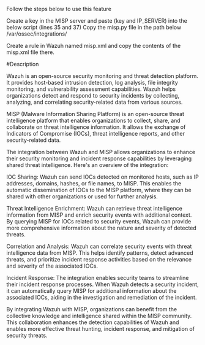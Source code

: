 
Follow the steps below to use this feature


Create a key in the MISP server and paste (key and IP_SERVER) into the below script (lines 35 and 37) 
Copy the misp.py file in the path below
/var/ossec/integrations/

Create a rule in Wazuh named misp.xml and copy the contents of the misp.xml file there.



#Description 


Wazuh is an open-source security monitoring and threat detection platform. It provides host-based intrusion detection, log analysis, file integrity monitoring, and vulnerability assessment capabilities. Wazuh helps organizations detect and respond to security incidents by collecting, analyzing, and correlating security-related data from various sources.

MISP (Malware Information Sharing Platform) is an open-source threat intelligence platform that enables organizations to collect, share, and collaborate on threat intelligence information. It allows the exchange of Indicators of Compromise (IOCs), threat intelligence reports, and other security-related data.

The integration between Wazuh and MISP allows organizations to enhance their security monitoring and incident response capabilities by leveraging shared threat intelligence. Here's an overview of the integration:

IOC Sharing: Wazuh can send IOCs detected on monitored hosts, such as IP addresses, domains, hashes, or file names, to MISP. This enables the automatic dissemination of IOCs to the MISP platform, where they can be shared with other organizations or used for further analysis.

Threat Intelligence Enrichment: Wazuh can retrieve threat intelligence information from MISP and enrich security events with additional context. By querying MISP for IOCs related to security events, Wazuh can provide more comprehensive information about the nature and severity of detected threats.

Correlation and Analysis: Wazuh can correlate security events with threat intelligence data from MISP. This helps identify patterns, detect advanced threats, and prioritize incident response activities based on the relevance and severity of the associated IOCs.

Incident Response: The integration enables security teams to streamline their incident response processes. When Wazuh detects a security incident, it can automatically query MISP for additional information about the associated IOCs, aiding in the investigation and remediation of the incident.

By integrating Wazuh with MISP, organizations can benefit from the collective knowledge and intelligence shared within the MISP community. This collaboration enhances the detection capabilities of Wazuh and enables more effective threat hunting, incident response, and mitigation of security threats.






